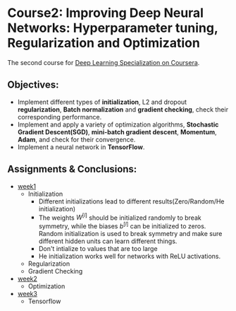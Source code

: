 # Course2: Improving Deep Neural Networks: Hyperparameter tuning, Regularization and Optimization
The second course for [Deep Learning Specialization on Coursera](https://www.coursera.org/specializations/deep-learning).

## Objectives: 
- Implement different types of **initialization**, L2 and dropout **regularization**, **Batch normalization** and **gradient checking**, check their corresponding performance.
- Implement and apply a variety of optimization algorithms, **Stochastic Gradient Descent(SGD)**, **mini-batch gradient descent**, **Momentum**, **Adam**, and check for their convergence. 
- Implement a neural network in **TensorFlow**. 

## Assignments & Conclusions:
* [week1](https://github.com/zyunsg/deep-learning/tree/master/course2/week1)
  * Initialization
     - Different initializations lead to different results(Zero/Random/He initialization)
     - The weights $W^{[l]}$ should be initialized randomly to break symmetry, while the biases $b^{[l]}$ can be initialized to zeros. Random initialization is used to break symmetry and make sure different hidden units can learn different things.
     - Don't intialize to values that are too large
     - He initialization works well for networks with ReLU activations. 
  * Regularization
  * Gradient Checking
* [week2](https://github.com/zyunsg/deep-learning/tree/master/course2/week2)
  * Optimization
* [week3](https://github.com/zyunsg/deep-learning/tree/master/course2/week3)
  * Tensorflow
 


